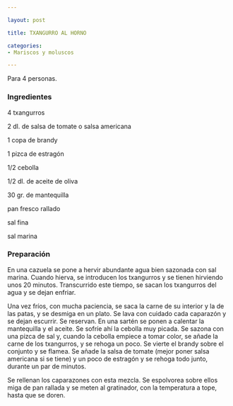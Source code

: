```yaml
---

layout: post

title: TXANGURRO AL HORNO

categories:
- Mariscos y moluscos

---
```


Para 4 personas.

<h3>Ingredientes</h3>

4 txangurros

2 dl. de salsa de tomate o salsa americana

1 copa de brandy

1 pizca de estragón

1/2 cebolla

1/2 dl. de aceite de oliva

30 gr. de mantequilla

pan fresco rallado

sal fina

sal marina

<h3>Preparación</h3>

En una cazuela se pone a hervir abundante agua bien sazonada con sal marina. Cuando hierva, se introducen los txangurros y se tienen hirviendo unos 20 minutos. Transcurrido este tiempo, se sacan los txangurros del agua y se dejan enfriar.

Una vez fríos, con mucha paciencia, se saca la carne de su interior y la de las patas, y se desmiga en un plato. Se lava con cuidado cada caparazón y se dejan escurrir. Se reservan. En una sartén se ponen a calentar la mantequilla y el aceite. Se sofríe ahí la cebolla muy picada. Se sazona con una pizca de sal y, cuando la cebolla empiece a tomar color, se añade la carne de los txangurros, y se rehoga un poco. Se vierte el brandy sobre el conjunto y se flamea. Se añade la salsa de tomate (mejor poner salsa americana si se tiene) y un poco de estragón y se rehoga todo junto, durante un par de minutos.

Se rellenan los caparazones con esta mezcla. Se espolvorea sobre ellos miga de pan rallada y se meten al gratinador, con la temperatura a tope, hasta que se doren.